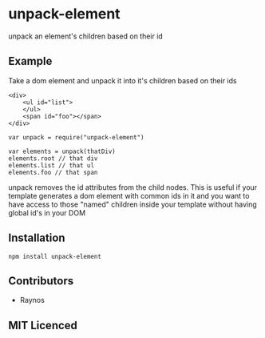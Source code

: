 # unpack-element

unpack an element's children based on their id

## Example

Take a dom element and unpack it into it's children based on their ids

```
<div>
    <ul id="list">
    </ul>
    <span id="foo"></span>
</div>
```

```
var unpack = require("unpack-element")

var elements = unpack(thatDiv)
elements.root // that div
elements.list // that ul
elements.foo // that span
```

unpack removes the id attributes from the child nodes. This is useful if your
template generates a dom element with common ids in it and you want to have
access to those "named" children inside your template without having global
id's in your DOM

## Installation

`npm install unpack-element`

## Contributors

 - Raynos

## MIT Licenced